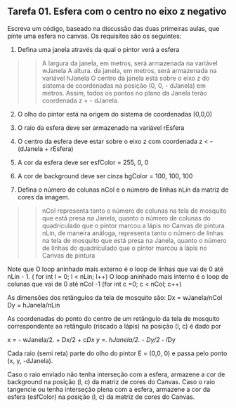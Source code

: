 ## Tarefa 01. Esfera com o centro no eixo z negativo

Escreva um código, baseado na discussão das duas primeiras aulas, que pinte uma esfera no canvas. Os requisitos são os seguintes:
1) Defina uma janela através da qual o pintor verá a esfera 
>> A largura da janela, em metros, será armazenada na variável wJanela
>> A altura. da janela, em metros, será armazenada na variável  hJanela
>> O centro da janela está sobre o eixo z do sistema de coordenadas na posição (0, 0, - dJanela) em metros. Assim, todos os pontos no plano da Janela terão coordenada z = - dJanela.

2) O olho do pintor está na origem do sistema de coordenadas (0,0,0)


3) O raio da esfera deve ser armazenado na variável rEsfera

4) O centro da esfera deve estar sobre o eixo z com coordenada z < - (dJanela + rEsfera)

5) A cor da esfera deve ser esfColor = 255, 0, 0


6)  A cor de background deve ser cinza bgColor = 100, 100, 100

7) Defina o número de colunas nCol e o número de linhas nLin da matriz de cores da imagem.
>> nCol representa tanto o número de colunas na tela de mosquito que está presa na Janela, quanto o número de colunas do quadriculado que o pintor marcou a lápis no Canvas de pintura.
>> nLin, de maneira análoga, representa tanto o número de linhas na tela de mosquito que está presa na Janela, quanto o número de linhas do quadriculado que o pintor marcou a lápis no Canvas de pintura

Note que
O loop aninhado mais externo é o loop de linhas que vai de 0 até nLin - 1.  ( for int l = 0; l < nLin; l++)
O loop aninhado mais interno é o loop de colunas que vai de 0 até nCol -1  (for int c =0; c < nCol; c++)

As dimensões dos retângulos da tela de mosquito são:
Dx = wJanela/nCol
Dy = hJanela/nLin

As coordenadas do ponto do centro de um retângulo da tela de mosquito correspondente ao retângulo (riscado a lápis) na posição (l, c) é dado por

x = - wJanela/2. + Dx/2  + c*Dx
y =.  hJanela/2.  -  Dy/2  -  l*Dy

Cada raio (semi reta) parte do olho do pintor E = (0,0, 0) e  passa pelo ponto (x, y, -dJanela).

Caso o raio enviado não tenha interseção com a esfera, armazene a cor de background na posição (l, c) da matriz de cores do Canvas.
Caso o raio tangencie ou tenha interseção plena com a esfera, armazene a cor da esfera (esfColor) na posição (l, c) da matriz de cores do Canvas.